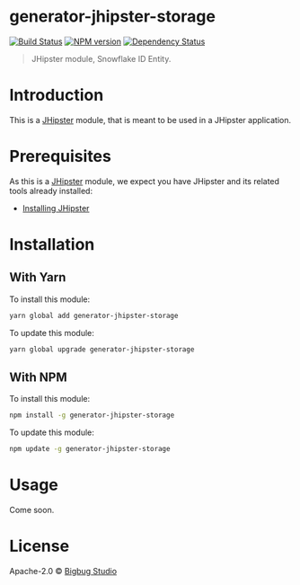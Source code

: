 # generator-jhipster-storage
[![Build Status][circle-ci-image]][circle-ci-url]
[![NPM version][npm-image]][npm-url]
[![Dependency Status][daviddm-image]][daviddm-url]
> JHipster module, Snowflake ID Entity.

# Introduction

This is a [JHipster](http://jhipster.github.io/) module, that is meant to be used in a JHipster application.

# Prerequisites

As this is a [JHipster](http://jhipster.github.io/) module, we expect you have JHipster and its related tools already installed:

- [Installing JHipster](https://jhipster.github.io/installation.html)

# Installation

## With Yarn

To install this module:

```bash
yarn global add generator-jhipster-storage
```

To update this module:

```bash
yarn global upgrade generator-jhipster-storage
```

## With NPM

To install this module:

```bash
npm install -g generator-jhipster-storage
```

To update this module:

```bash
npm update -g generator-jhipster-storage
```

# Usage

Come soon.

# License

Apache-2.0 © [Bigbug Studio](https://github.com/bigbug-studio)

[npm-image]: https://badge.fury.io/js/generator-jhipster-storage.svg
[npm-url]: https://npmjs.org/package/generator-jhipster-storage
[circle-ci-image]: https://circleci.com/gh/bigbug-studio/generator-jhipster-storage.svg?style=svg
[circle-ci-url]: https://circleci.com/gh/bigbug-studio/generator-jhipster-storage
[daviddm-image]: https://david-dm.org/bigbug-studio/generator-jhipster-storage.svg?theme=shields.io
[daviddm-url]: https://david-dm.org/bigbug-studio/generator-jhipster-storage
